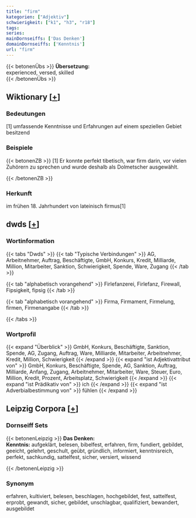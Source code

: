 ```yaml
---
title: "firm"
kategorien: ["Adjektiv"]
schwierigkeit: ["k1", "h3", "r18"]
tags:
series:
mainDornseiffs: ['Das Denken']
domainDornseiffs: ['Kenntnis']
url: "firm"
---
```


{{< betonenÜbs >}}
**Übersetzung:**  
experienced, versed, skilled  
{{< /betonenÜbs >}}

## Wiktionary [[+](https://de.wiktionary.org/wiki/firm)]

### Bedeutungen
[1] umfassende Kenntnisse und Erfahrungen auf einem speziellen Gebiet besitzend  

### Beispiele
{{< betonenZB >}}
[1] Er konnte perfekt tibetisch, war firm darin, vor vielen Zuhörern zu sprechen und wurde deshalb als Dolmetscher ausgewählt.  

{{< /betonenZB >}}
### Herkunft
im frühen 18. Jahrhundert von lateinisch firmus[1]  



## dwds [[+](https://www.dwds.de/wb/firm)]

### Wortinformation
{{< tabs "Dwds" >}}
{{< tab "Typische Verbindungen" >}}
AG, Arbeitnehmer, Auftrag, Beschäftigte, GmbH, Konkurs, Kredit, Milliarde, Million, Mitarbeiter, Sanktion, Schwierigkeit, Spende, Ware, Zugang
{{< /tab >}}

{{< tab "alphabetisch vorangehend" >}}
Firlefanzerei, Firlefanz, Firewall, Fipsigkeit, fipsig
{{< /tab >}}

{{< tab "alphabetisch vorangehend" >}}
Firma, Firmament, Firmelung, firmen, Firmenangabe
{{< /tab >}}

{{< /tabs >}}

### Wortprofil
{{< expand "Überblick" >}} GmbH, Konkurs, Beschäftigte, Sanktion, Spende, AG, Zugang, Auftrag, Ware, Milliarde, Mitarbeiter, Arbeitnehmer, Kredit, Million, Schwierigkeit {{< /expand >}}
{{< expand "ist Adjektivattribut von" >}} GmbH, Konkurs, Beschäftigte, Spende, AG, Sanktion, Auftrag, Milliarde, Anfang, Zugang, Arbeitnehmer, Mitarbeiter, Ware, Steuer, Euro, Million, Kredit, Prozent, Arbeitsplatz, Schwierigkeit {{< /expand >}}
{{< expand "ist Prädikativ von" >}} ich {{< /expand >}}
{{< expand "ist Adverbialbestimmung von" >}} fühlen {{< /expand >}}

## Leipzig Corpora [[+](https://corpora.uni-leipzig.de/en/res?word=firm&corpusId=deu_newscrawl-public_2018)]

### Dornseiff Sets
{{< betonenLeipzig >}}
**Das Denken:**  
**Kenntnis:** aufgeklärt, belesen, bibelfest, erfahren, firm, fundiert, gebildet, geeicht, gelehrt, geschult, geübt, gründlich, informiert, kenntnisreich, perfekt, sachkundig, sattelfest, sicher, versiert, wissend  

{{< /betonenLeipzig >}}

### Synonym
erfahren, kultiviert, belesen, beschlagen, hochgebildet, fest, sattelfest, erprobt, gewandt, sicher, gebildet, unschlagbar, qualifiziert, bewandert, ausgebildet


